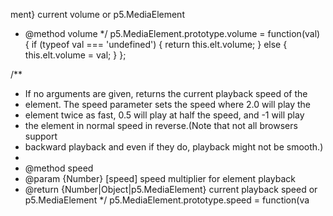 ment} current volume or p5.MediaElement
   * @method volume
   */
  p5.MediaElement.prototype.volume = function(val) {
    if (typeof val === 'undefined') {
      return this.elt.volume;
    } else {
      this.elt.volume = val;
    }
  };

  /**
   * If no arguments are given, returns the current playback speed of the
   * element. The speed parameter sets the speed where 2.0 will play the
   * element twice as fast, 0.5 will play at half the speed, and -1 will play
   * the element in normal speed in reverse.(Note that not all browsers support
   * backward playback and even if they do, playback might not be smooth.)
   *
   * @method speed
   * @param {Number} [speed]  speed multiplier for element playback
   * @return {Number|Object|p5.MediaElement} current playback speed or p5.MediaElement
   */
  p5.MediaElement.prototype.speed = function(va